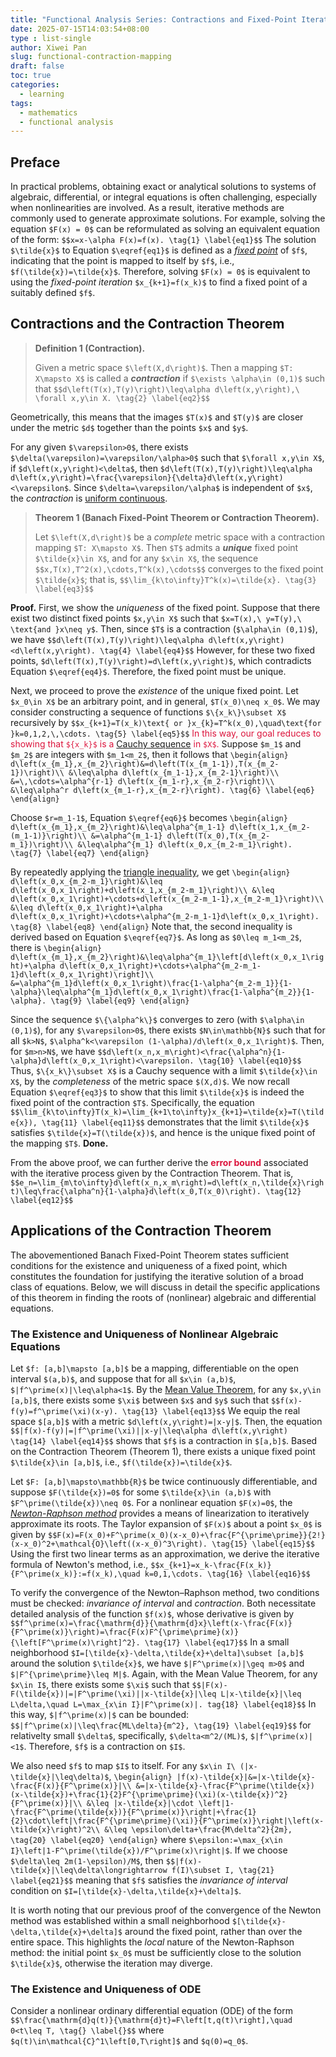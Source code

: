 ```yaml
---
title: "Functional Analysis Series: Contractions and Fixed-Point Iteration"
date: 2025-07-15T14:03:54+08:00
type : list-single
author: Xiwei Pan
slug: functional-contraction-mapping
draft: false
toc: true
categories:
  - learning
tags:
  - mathematics
  - functional analysis
---
```

## Preface
In practical problems, obtaining exact or analytical solutions to systems of algebraic, differential, or integral equations is often challenging, especially when nonlinearities are involved. As a result, iterative methods are commonly used to generate approximate solutions. For example, solving the equation `$F(x) = 0$` can be reformulated as solving an equivalent equation of the form:
`$$x=x-\alpha F(x)=f(x). \tag{1} \label{eq1}$$`
The solution `$\tilde{x}$` to Equation `$\eqref{eq1}$` is defined as a [*fixed point*](https://en.wikipedia.org/wiki/Fixed_point_(mathematics)) of `$f$`, indicating that the point is mapped to itself by `$f$`, i.e., `$f(\tilde{x})=\tilde{x}$`. Therefore, solving `$F(x) = 0$` is equivalent to using the *fixed-point iteration* `$x_{k+1}=f(x_k)$` to find a fixed point of a suitably defined `$f$`.

## Contractions and the Contraction Theorem
> **Definition 1 (Contraction).**
> 
> Given a metric space `$\left(X,d\right)$`. Then a mapping `$T: X\mapsto X$` is called a ***contraction*** if `$\exists \alpha\in (0,1)$` such that
> `$$d\left(T(x),T(y)\right)\leq\alpha d\left(x,y\right),\ \forall x,y\in X. \tag{2} \label{eq2}$$`

Geometrically, this means that the images `$T(x)$` and `$T(y)$` are closer under the metric `$d$` together than the points `$x$` and `$y$`.

For any given `$\varepsilon>0$`, there exists `$\delta(\varepsilon)=\varepsilon/\alpha>0$` such that `$\forall x,y\in X$`, if `$d\left(x,y\right)<\delta$`, then `$d\left(T(x),T(y)\right)\leq\alpha d\left(x,y\right)=\frac{\varepsilon}{\delta}d\left(x,y\right)<\varepsilon$`. Since `$\delta=\varepsilon/\alpha$` is independent of `$x$`, the *contraction* is [uniform continuous](https://en.wikipedia.org/wiki/Uniform_continuity).

> **Theorem 1 (Banach Fixed-Point Theorem or Contraction Theorem).**
> 
> Let `$\left(X,d\right)$` be a *complete* metric space with a contraction mapping `$T: X\mapsto X$`. Then `$T$` admits a ***unique*** fixed point `$\tilde{x}\in X$`, and for any `$x\in X$`, the sequence
> `$$x,T(x),T^2(x),\cdots,T^k(x),\cdots$$`
> converges to the fixed point `$\tilde{x}$`; that is,
> `$$\lim_{k\to\infty}T^k(x)=\tilde{x}. \tag{3} \label{eq3}$$`

**Proof.** First, we show the *uniqueness* of the fixed point. Suppose that there exist two distinct fixed points `$x,y\in X$` such that `$x=T(x),\ y=T(y),\ \text{and }x\neq y$`. Then, since `$T$` is a contraction (`$\alpha\in (0,1)$`), we have
`$$d\left(T(x),T(y)\right)\leq\alpha d\left(x,y\right)<d\left(x,y\right). \tag{4} \label{eq4}$$`
However, for these two fixed points, `$d\left(T(x),T(y)\right)=d\left(x,y\right)$`, which contradicts Equation `$\eqref{eq4}$`. Therefore, the fixed point must be unique.

Next, we proceed to prove the *existence* of the unique fixed point. Let `$x_0\in X$` be an arbitrary point, and in general, `$T(x_0)\neq x_0$`. We may consider constructing a sequence of functions `$\{x_k\}\subset X$` recursively by
`$$x_{k+1}=T(x_k)\text{ or }x_{k}=T^k(x_0),\quad\text{for }k=0,1,2,\,\cdots. \tag{5} \label{eq5}$$`
<font color=Crimson>In this way, our goal reduces to showing that `${x_k}$` is a [Cauchy sequence](https://en.wikipedia.org/wiki/Cauchy_sequence) in `$X$`.</font> Suppose `$m_1$` and `$m_2$` are integers with `$m_1<m_2$`, then it follows that
`\begin{align}
d\left(x_{m_1},x_{m_2}\right)&=d\left(T(x_{m_1-1}),T(x_{m_2-1})\right)\\
&\leq\alpha d\left(x_{m_1-1},x_{m_2-1}\right)\\
&=\,\cdots=\alpha^{r-1} d\left(x_{m_1-r},x_{m_2-r}\right)\\
&\leq\alpha^r d\left(x_{m_1-r},x_{m_2-r}\right). \tag{6} \label{eq6}
\end{align}`

Choose `$r=m_1-1$`, Equation `$\eqref{eq6}$` becomes
`\begin{align}
d\left(x_{m_1},x_{m_2}\right)&\leq\alpha^{m_1-1} d\left(x_1,x_{m_2-(m_1-1)}\right)\\
&=\alpha^{m_1-1} d\left(T(x_0),T(x_{m_2-m_1})\right)\\
&\leq\alpha^{m_1} d\left(x_0,x_{m_2-m_1}\right). \tag{7} \label{eq7}
\end{align}`

By repeatedly applying the [triangle inequality](https://en.wikipedia.org/wiki/Triangle_inequality), we get
`\begin{align}
d\left(x_0,x_{m_2-m_1}\right)&\leq d\left(x_0,x_1\right)+d\left(x_1,x_{m_2-m_1}\right)\\
&\leq d\left(x_0,x_1\right)+\cdots+d\left(x_{m_2-m_1-1},x_{m_2-m_1}\right)\\
&\leq d\left(x_0,x_1\right)+\alpha d\left(x_0,x_1\right)+\cdots+\alpha^{m_2-m_1-1}d\left(x_0,x_1\right). \tag{8} \label{eq8}
\end{align}`
Note that, the second inequality is derived based on Equation `$\eqref{eq7}$`. As long as `$0\leq m_1<m_2$`, there is
`\begin{align}
d\left(x_{m_1},x_{m_2}\right)&\leq\alpha^{m_1}\left[d\left(x_0,x_1\right)+\alpha d\left(x_0,x_1\right)+\cdots+\alpha^{m_2-m_1-1}d\left(x_0,x_1\right)\right]\\
&=\alpha^{m_1}d\left(x_0,x_1\right)\frac{1-\alpha^{m_2-m_1}}{1-\alpha}\leq\alpha^{m_1}d\left(x_0,x_1\right)\frac{1-\alpha^{m_2}}{1-\alpha}. \tag{9} \label{eq9}
\end{align}`

Since the sequence `$\{\alpha^k\}$` converges to zero (with `$\alpha\in (0,1)$`), for any `$\varepsilon>0$`, there exists `$N\in\mathbb{N}$` such that for all `$k>N$`, `$\alpha^k<\varepsilon (1-\alpha)/d\left(x_0,x_1\right)$`. Then, for `$m>n>N$`, we have
`$$d\left(x_n,x_m\right)<\frac{\alpha^n}{1-\alpha}d\left(x_0,x_1\right)<\varepsilon. \tag{10} \label{eq10}$$`
Thus, `$\{x_k\}\subset X$` is a Cauchy sequence with a limit `$\tilde{x}\in X$`, by the *completeness* of the metric space `$(X,d)$`. We now recall Equation `$\eqref{eq3}$` to show that this limit `$\tilde{x}$` is indeed the fixed point of the contraction `$T$`. Specifically, the equation
`$$\lim_{k\to\infty}T(x_k)=\lim_{k+1\to\infty}x_{k+1}=\tilde{x}=T(\tilde{x}), \tag{11} \label{eq11}$$`
demonstrates that the limit `$\tilde{x}$` satisfies `$\tilde{x}=T(\tilde{x})$`, and hence is the unique fixed point of the mapping `$T$`. **Done.**

From the above proof, we can further derive the <font color=Crimson><b>error bound</b></font> associated with the iterative process given by the Contraction Theorem. That is,
`$$e_n=\lim_{m\to\infty}d\left(x_n,x_m\right)=d\left(x_n,\tilde{x}\right)\leq\frac{\alpha^n}{1-\alpha}d\left(x_0,T(x_0)\right). \tag{12} \label{eq12}$$`

## Applications of the Contraction Theorem
The abovementioned Banach Fixed-Point Theorem states sufficient conditions for the existence and uniqueness of a fixed point, which constitutes the foundation for justifying the iterative solution of a broad class of equations. Below, we will discuss in detail the specific applications of this theorem in finding the roots of (nonlinear) algebraic and differential equations.

### The Existence and Uniqueness of Nonlinear Algebraic Equations
Let `$f: [a,b]\mapsto [a,b]$` be a mapping, differentiable on the open interval `$(a,b)$`, and suppose that for all `$x\in (a,b)$`, `$|f^\prime(x)|\leq\alpha<1$`. By the [Mean Value Theorem](https://en.wikipedia.org/wiki/Mean_value_theorem), for any `$x,y\in [a,b]$`, there exists some `$\xi$` between `$x$` and `$y$` such that
`$$f(x)-f(y)=f^\prime(\xi)(x-y). \tag{13} \label{eq13}$$`
We equip the real space `$[a,b]$` with a metric `$d\left(x,y\right)=|x-y|$`. Then, the equation
`$$|f(x)-f(y)|=|f^\prime(\xi)||x-y|\leq\alpha d\left(x,y\right) \tag{14} \label{eq14}$$`
shows that `$f$` is a contraction in `$[a,b]$`. Based on the Contraction Theorem (Theorem 1), there exists a unique fixed point `$\tilde{x}\in [a,b]$`, i.e., `$f(\tilde{x})=\tilde{x}$`.

Let `$F: [a,b]\mapsto\mathbb{R}$` be twice continuously differentiable, and suppose `$F(\tilde{x})=0$` for some `$\tilde{x}\in (a,b)$` with `$F^\prime(\tilde{x})\neq 0$`. For a nonlinear equation `$F(x)=0$`, the [*Newton-Raphson method*](https://en.wikipedia.org/wiki/Newton%27s_method) provides a means of linearization to iteratively approximate its roots. The Taylor expansion of `$F(x)$` about a point `$x_0$` is given by
`$$F(x)=F(x_0)+F^\prime(x_0)(x-x_0)+\frac{F^{\prime\prime}}{2!}(x-x_0)^2+\mathcal{O}\left((x-x_0)^3\right). \tag{15} \label{eq15}$$`
Using the first two linear terms as an approximation, we derive the iterative formula of Newton's method, i.e.,
`$$x_{k+1}=x_k-\frac{F(x_k)}{F^\prime(x_k)}:=f(x_k),\quad k=0,1,\cdots. \tag{16} \label{eq16}$$`

To verify the convergence of the Newton–Raphson method, two conditions must be checked: *invariance of interval* and *contraction*. Both necessitate detailed analysis of the function `$f(x)$`, whose derivative is given by
`$$f^\prime(x)=\frac{\mathrm{d}}{\mathrm{d}x}\left(x-\frac{F(x)}{F^\prime(x)}\right)=\frac{F(x)F^{\prime\prime}(x)}{\left[F^\prime(x)\right]^2}. \tag{17} \label{eq17}$$`
In a small neighborhood `$I=[\tilde{x}-\delta,\tilde{x}+\delta]\subset [a,b]$` around the solution `$\tilde{x}$`, we have `$|F^\prime(x)|\geq m>0$` and `$|F^{\prime\prime}\leq M|$`. Again, with the Mean Value Theorem, for any `$x\in I$`, there exists some `$\xi$` such that
`$$|F(x)-F(\tilde{x})|=|F^\prime(\xi)||x-\tilde{x}|\leq L|x-\tilde{x}|\leq L\delta,\quad L=\max_{x\in I}|F^\prime(x)|. tag{18} \label{eq18}$$`
In this way, `$|f^\prime(x)|$` can be bounded:
`$$|f^\prime(x)|\leq\frac{ML\delta}{m^2}, \tag{19} \label{eq19}$$`
for relativelty small `$\delta$`, specifically, `$\delta<m^2/(ML)$`, `$|f^\prime(x)|<1$`. Therefore, `$f$` is a contraction on `$I$`.

We also need `$f$` to map `$I$` to itself. For any `$x\in I\ (|x-\tilde{x}|\leq\delta)$`,
`\begin{align}
|f(x)-\tilde{x}|&=|x-\tilde{x}-\frac{F(x)}{F^\prime(x)}|\\
&=|x-\tilde{x}-\frac{F^\prime(\tilde{x})(x-\tilde{x})+\frac{1}{2}F^{\prime\prime}(\xi)(x-\tilde{x})^2}{F^\prime(x)}|\\
&\leq |x-\tilde{x}|\cdot \left|1-\frac{F^\prime(\tilde{x})}{F^\prime(x)}\right|+\frac{1}{2}\cdot\left|\frac{F^{\prime\prime}(\xi)}{F^\prime(x)}\right|\left(x-\tilde{x}\right)^2\\
&\leq \epsilon\delta+\frac{M\delta^2}{2m}, \tag{20} \label{eq20}
\end{align}`
where `$\epsilon:=\max_{x\in I}\left|1-F^\prime(\tilde{x})/F^\prime(x)\right|$`. If we choose `$\delta\leq 2m(1-\epsilon)/M$`, then
`$$|f(x)-\tilde{x}|\leq\delta\longrightarrow f(I)\subset I, \tag{21} \label{eq21}$$`
meaning that `$f$` satisfies the *invariance of interval* condition on `$I=[\tilde{x}-\delta,\tilde{x}+\delta]$`.

It is worth noting that our previous proof of the convergence of the Newton method was established within a small neighborhood `$[\tilde{x}-\delta,\tilde{x}+\delta]$` around the fixed point, rather than over the entire space. This highlights the *local* nature of the Newton-Raphson method: the initial point `$x_0$` must be sufficiently close to the solution `$\tilde{x}$`, otherwise the iteration may diverge.

### The Existence and Uniqueness of ODE
Consider a nonlinear ordinary differential equation (ODE) of the form
`$$\frac{\mathrm{d}q(t)}{\mathrm{d}t}=F\left[t,q(t)\right],\quad 0<t\leq T, \tag{} \label{}$$`
where `$q(t)\in\mathcal{C}^1\left[0,T\right]$` and `$q(0)=q_0$`.